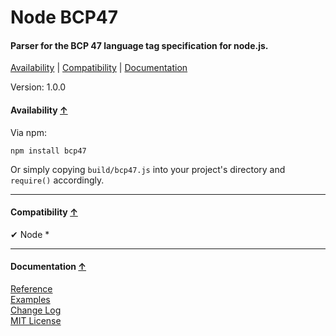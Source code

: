 <a name="start"></a>

Node BCP47
==========

#### Parser for the BCP 47 language tag specification for node.js. ####

[Availability](#availability) | [Compatibility](#compatibility) | [Documentation](#documentation)

Version: 1.0.0

<a name="availability"></a>
#### Availability [↑](#start) ####

Via npm:

```
npm install bcp47
```

Or simply copying `build/bcp47.js` into your project's directory and `require()` accordingly.

***

<a name="compatibility"></a>
#### Compatibility [↑](#start) ####

✔ Node *

***

<a name="documentation"></a>
#### Documentation [↑](#start) ####
 
[Reference](https://github.com/Gagle/Node-BCP47/wiki/Reference)  
[Examples](https://github.com/Gagle/Node-BCP47/tree/master/examples)  
[Change Log](https://github.com/Gagle/Node-BCP47/wiki/Change-Log)  
[MIT License](https://github.com/Gagle/Node-BCP47/blob/master/LICENSE)